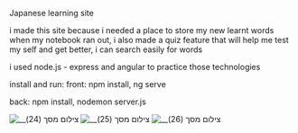 Japanese learning site

i made this site because i needed a place to store my new learnt words when my notebook ran out,
i also made a quiz feature that will help me test my self and get better, 
i can search easily for words

i used node.js - express and angular to practice those technologies

install and run:
front:
npm install,
ng serve

back:
npm install,
nodemon server.js

![__צילום מסך (24)](https://user-images.githubusercontent.com/100130589/189525952-73d9d56c-9d63-424a-b15d-cb50c3c6b1c1.png)
![__צילום מסך (25)](https://user-images.githubusercontent.com/100130589/189525977-94e419c1-09d9-4ce8-9d5e-7770e472fb1b.png)
![__צילום מסך (26)](https://user-images.githubusercontent.com/100130589/189525979-8fc36503-744d-4822-8b6c-4f27f87e01ab.png)

